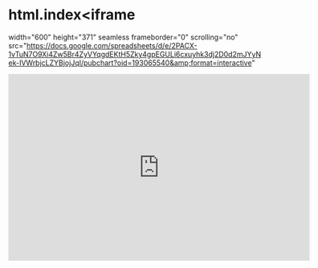 # html.index<iframe
  width="600"
  height="371"
  seamless
  frameborder="0"
  scrolling="no"
  src="https://docs.google.com/spreadsheets/d/e/2PACX-1vTuN7O9Xi4Zw5Br4ZyVYqgdEKtH5Zky4gpEGULi6cxuyhk3dj2D0d2mJYyNek-IVWrbjcLZYBjojJqI/pubchart?oid=193065540&amp;format=interactive"
></iframe>

<iframe 
    width="600" 
    height="371" 
    seamless frameborder="0" 
    scrolling="no" 
    src="https://docs.google.com/spreadsheets/d/e/2PACX-1vTuN7O9Xi4Zw5Br4ZyVYqgdEKtH5Zky4gpEGULi6cxuyhk3dj2D0d2mJYyNek-IVWrbjcLZYBjojJqI/pubchart?oid=189344751&amp;format=interactive">
</iframe>
